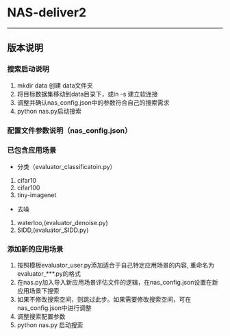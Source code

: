 # NAS-deliver2

---------------------------

## 版本说明
### 搜索启动说明
1. mkdir data 创建 data文件夹
2. 将目标数据集移动到data目录下，或ln -s 建立软连接
3. 调整并确认nas_config.json中的参数符合自己的搜索需求
4. python nas.py启动搜索

### 配置文件参数说明（nas_config.json）

### 已包含应用场景
- 分类（evaluator_classificatoin.py）
1. cifar10
2. cifar100
3. tiny-imagenet
- 去噪
1. waterloo,(evaluator_denoise.py)
2. SIDD,(evaluator_SIDD.py)

### 添加新的应用场景
1. 按照模板evaluator_user.py添加适合于自己特定应用场景的内容, 重命名为evaluator_***.py的格式
2. 在nas.py加入导入新应用场景评估文件的逻辑，在nas_config.json设置在新应用场景下搜索
3. 如果不修改搜索空间，则跳过此步。如果需要修改搜索空间，可在nas_config.json中进行调整
4. 调整搜索配置参数
5. python nas.py 启动搜索

